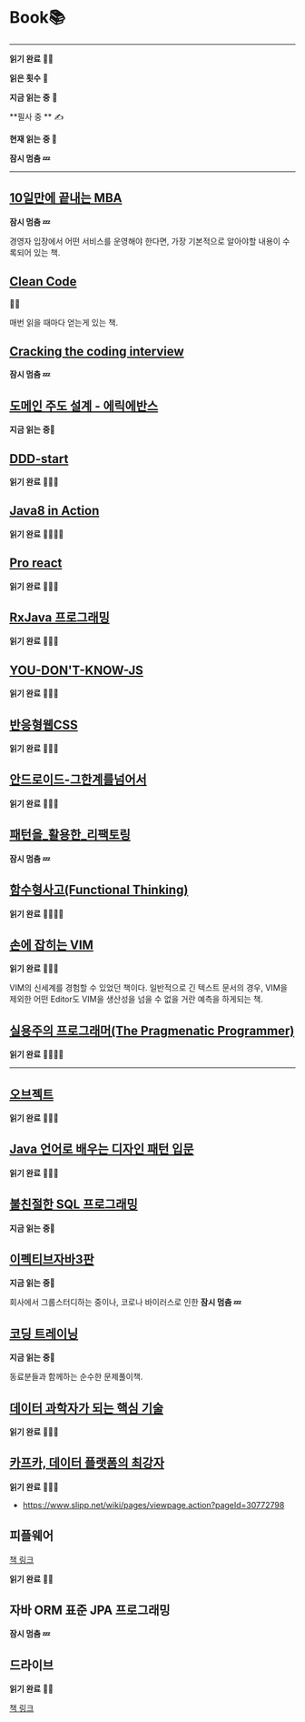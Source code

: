 # Book📚

---



**읽기 완료** 📕🔚



**읽은 횟수** 🌟

**지금 읽는 중** 🔖

**필사 중 ** ✍



**현재 읽는 중 📖**

**잠시 멈춤 💤**

---
## [10일만에 끝내는 MBA](/10일%20만에%20끝내는%20MBA)

**잠시 멈춤 💤**

경영자 입장에서 어떤 서비스를 운영해야 한다면, 가장 기본적으로 알아야할 내용이 수록되어 있는 책.



## [Clean Code](/Clean%20Code)

🌟🌟


매번 읽을 때마다 얻는게 있는 책.



## [Cracking the coding interview](/Cracking%20the%20coding%20interview)

**잠시 멈춤 💤**



## [도메인 주도 설계 - 에릭에반스](/ddd)

**지금 읽는 중**🔖



## [DDD-start](/DDD-start)

**읽기 완료** 📕🔚🌟



## [Java8 in Action](/Java8%20in%20Action)

**읽기 완료** 📕🔚🌟🌟



## [Pro react](/Pro%20react)

**읽기 완료** 📕🔚🌟



## [RxJava 프로그래밍](/RxJava%20프로그래밍)

**읽기 완료** 📕🔚🌟



## [YOU-DON'T-KNOW-JS](/YOU-DON'T-KNOW-JS)

**읽기 완료** 📕🔚🌟



## [반응형웹CSS](/반응형웹CSS)

**읽기 완료** 📕🔚🌟



## [안드로이드-그한계를넘어서](/안드로이드-그한계를넘어서)

**읽기 완료** 📕🔚🌟



## [패턴을_활용한_리팩토링](/패턴을_활용한_리팩토링)

**잠시 멈춤 💤**



## [함수형사고(Functional Thinking)](https://github.com/LenKIM/Book/tree/master/%ED%95%A8%EC%88%98%ED%98%95%EC%82%AC%EA%B3%A0(Functional%20Thinking))

**읽기 완료** 📕🔚🌟🌟



## [손에 잡히는 VIM](손에%20잡히는%20VIM.md)

**읽기 완료** 📕🔚🌟



VIM의 신세계를 경험할 수 있었던 책이다. 일반적으로 긴 텍스트 문서의 경우, VIM을 제외한 어떤 Editor도 VIM을 생산성을 넘을 수 없을 거란 예측을 하게되는 책.



## [실용주의 프로그래머(The Pragmenatic Programmer)](실용주의%20프로그래머(The%20Pragmenatic%20Programmer).md)

**읽기 완료** 📕🔚🌟🌟



---



## [오브젝트](https://github.com/LenKIM/object-book)

**읽기 완료** 📕🔚🌟



## [Java 언어로 배우는 디자인 패턴 입문](https://github.com/LenKIM/DesignPattern)

**읽기 완료** 📕🔚🌟

## [불친절한 SQL 프로그래밍](https://github.com/sql-study/archive)

**지금 읽는 중**🔖



## [이펙티브자바3판](https://github.com/LenKIM/everyone-is-effective-java-study)

**지금 읽는 중**🔖



회사에서 그룹스터디하는 중이나, 코로나 바이러스로 인한 **잠시 멈춤 💤**

## [코딩 트레이닝](https://github.com/LenKIM/coding-trainning)

**지금 읽는 중**🔖

동료분들과 함께하는 순수한 문제풀이책.



## [데이터 과학자가 되는 핵심 기술](https://github.com/LenKIM/Show-me-the-data-science/tree/master/03.Principles-of-Data-Science)

**읽기 완료** 📕🔚🌟



## [카프카, 데이터 플랫폼의 최강자](https://github.com/LenKIM/Show-me-the-data-science/blob/master/02.BigData/kafka/Summary.md)

**읽기 완료** 📕🔚🌟



- https://www.slipp.net/wiki/pages/viewpage.action?pageId=30772798



## 피플웨어

[책 링크]([https://insightbooklist.wordpress.com/books/ppp/%ED%94%BC%ED%94%8C%EC%9B%A8%EC%96%B4/](https://insightbooklist.wordpress.com/books/ppp/피플웨어/))

**읽기 완료** 📕🔚



## 자바 ORM 표준 JPA 프로그래밍

**잠시 멈춤 💤**



## 드라이브

**읽기 완료** 📕🔚

[책 링크](http://www.yes24.com/Product/Goods/5819980?scode=032&OzSrank=10)



